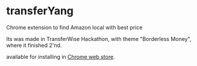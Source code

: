 # transferYang
Chrome extension to find Amazon local with best price

Its was made in TransferWise Hackathon, with theme "Borderless Money", 
where it finished 2'nd.

available for installing in [Chrome web store](https://chrome.google.com/webstore/detail/transferyang/dpnijlnelokjmbdkogglaigfbnbhbfcf).
